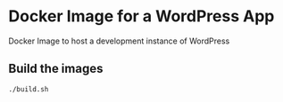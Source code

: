 # Docker Image for a WordPress App
Docker Image to host a development instance of WordPress

## Build the images

```bash
./build.sh
```

